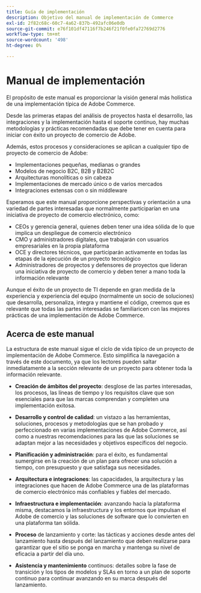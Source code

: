 ```yaml
---
title: Guía de implementación
description: Objetivo del manual de implementación de Commerce
exl-id: 2f82c68c-60c7-4a62-837b-492afc06e0db
source-git-commit: e76f101df47116f7b246f21f0fe0fa72769d2776
workflow-type: tm+mt
source-wordcount: '498'
ht-degree: 0%

---
```


# Manual de implementación

El propósito de este manual es proporcionar la visión general más holística de una implementación típica de Adobe Commerce.

Desde las primeras etapas del análisis de proyectos hasta el desarrollo, las integraciones y la implementación hasta el soporte continuo, hay muchas metodologías y prácticas recomendadas que debe tener en cuenta para iniciar con éxito un proyecto de comercio de Adobe.

Además, estos procesos y consideraciones se aplican a cualquier tipo de proyecto de comercio de Adobe:

- Implementaciones pequeñas, medianas o grandes
- Modelos de negocio B2C, B2B y B2B2C
- Arquitecturas monolíticas o sin cabeza
- Implementaciones de mercado único o de varios mercados
- Integraciones extensas con o sin middleware

Esperamos que este manual proporcione perspectivas y orientación a una variedad de partes interesadas que normalmente participarían en una iniciativa de proyecto de comercio electrónico, como:

- CEOs y gerencia general, quienes deben tener una idea sólida de lo que implica un despliegue de comercio electrónico
- CMO y administradores digitales, que trabajarán con usuarios empresariales en la propia plataforma
- OCE y directores técnicos, que participarán activamente en todas las etapas de la ejecución de un proyecto tecnológico
- Administradores de proyectos y defensores de proyectos que lideran una iniciativa de proyecto de comercio y deben tener a mano toda la información relevante

Aunque el éxito de un proyecto de TI depende en gran medida de la experiencia y experiencia del equipo (normalmente un socio de soluciones) que desarrolla, personaliza, integra y mantiene el código, creemos que es relevante que todas las partes interesadas se familiaricen con las mejores prácticas de una implementación de Adobe Commerce.

## Acerca de este manual

La estructura de este manual sigue el ciclo de vida típico de un proyecto de implementación de Adobe Commerce. Esto simplifica la navegación a través de este documento, ya que los lectores pueden saltar inmediatamente a la sección relevante de un proyecto para obtener toda la información relevante.

- **Creación de ámbitos del proyecto**: desglose de las partes interesadas, los procesos, las líneas de tiempo y los requisitos clave que son esenciales para que las marcas comprendan y completen una implementación exitosa.

- **Desarrollo y control de calidad**: un vistazo a las herramientas, soluciones, procesos y metodologías que se han probado y perfeccionado en varias implementaciones de Adobe Commerce, así como a nuestras recomendaciones para las que las soluciones se adaptan mejor a las necesidades y objetivos específicos del negocio.

- **Planificación y administración**: para el éxito, es fundamental sumergirse en la creación de un plan para ofrecer una solución a tiempo, con presupuesto y que satisfaga sus necesidades.

- **Arquitectura e integraciones**: las capacidades, la arquitectura y las integraciones que hacen de Adobe Commerce una de las plataformas de comercio electrónico más confiables y fiables del mercado.

- **Infraestructura e implementación**: avanzando hacia la plataforma misma, destacamos la infraestructura y los entornos que impulsan el Adobe de comercio y las soluciones de software que lo convierten en una plataforma tan sólida.

- **Proceso** de lanzamiento y corte: las tácticas y acciones desde antes del lanzamiento hasta después del lanzamiento que deben realizarse para garantizar que el sitio se ponga en marcha y mantenga su nivel de eficacia a partir del día uno.

- **Asistencia y mantenimiento** continuos: detalles sobre la fase de transición y los tipos de modelos y SLAs en torno a un plan de soporte continuo para continuar avanzando en su marca después del lanzamiento.
